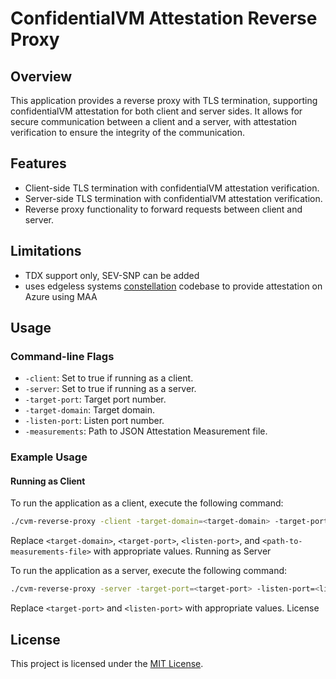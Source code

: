 # ConfidentialVM Attestation Reverse Proxy

## Overview

This application provides a reverse proxy with TLS termination, supporting confidentialVM attestation for both client and server sides. It allows for secure communication between a client and a server, with attestation verification to ensure the integrity of the communication.

## Features

- Client-side TLS termination with confidentialVM attestation verification.
- Server-side TLS termination with confidentialVM attestation verification.
- Reverse proxy functionality to forward requests between client and server.

## Limitations

- TDX support only, SEV-SNP can be added
- uses edgeless systems [constellation](https://github.com/edgelesssys/constellation) codebase to provide attestation on Azure using MAA

## Usage

### Command-line Flags

- `-client`: Set to true if running as a client.
- `-server`: Set to true if running as a server.
- `-target-port`: Target port number.
- `-target-domain`: Target domain.
- `-listen-port`: Listen port number.
- `-measurements`: Path to JSON Attestation Measurement file.

### Example Usage

#### Running as Client

To run the application as a client, execute the following command:

```bash
./cvm-reverse-proxy -client -target-domain=<target-domain> -target-port=<target-port> -listen-port=<listen-port> -measurements=<path-to-measurements-file>
```

Replace `<target-domain>`, `<target-port>`, `<listen-port>`, and `<path-to-measurements-file>` with appropriate values.
Running as Server

To run the application as a server, execute the following command:

```bash
./cvm-reverse-proxy -server -target-port=<target-port> -listen-port=<listen-port>
```

Replace `<target-port>` and `<listen-port>` with appropriate values.
License

## License

This project is licensed under the [MIT License](LICENSE).
